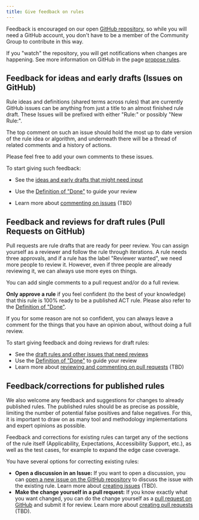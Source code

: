 ```yaml
---
title: Give feedback on rules
---
```


Feedback is encouraged on our open [GitHub repository](https://github.com/act-rules/act-rules.github.io), so while you will need a GitHub account, you don't have to be a member of the Community Group to contribute in this way.

If you "watch" the repository, you will get notifications when changes are happening. See more information on GitHub in the page [propose rules](https://act-rules.github.io/pages/contribute/propose-rules/).

## Feedback for ideas and early drafts (Issues on GitHub)

Rule ideas and definitions (shared terms across rules) that are currently GitHub issues can be anything from just a title to an almost finished rule draft. These Issues will be prefixed with either "Rule:" or possibly "New Rule:".

The top comment on such an issue should hold the most up to date version of the rule idea or algorithm, and underneath there will be a thread of related comments and a history of actions.

Please feel free to add your own comments to these issues.

To start giving such feedback:

- See the [ideas and early drafts that might need input](https://github.com/act-rules/act-rules.github.io/issues)

- Use the [Definition of "Done"](../design/definition-of-done) to guide your review
- Learn more about [commenting on issues](#) (TBD)

## Feedback and reviews for draft rules (Pull Requests on GitHub)

Pull requests are rule drafts that are ready for peer review. You can assign yourself as a reviewer and follow the rule through iterations. A rule needs three approvals, and if a rule has the label "Reviewer wanted", we need more people to review it. However, even if three people are already reviewing it, we can always use more eyes on things.

You can add single comments to a pull request and/or do a full review.

**Only approve a rule** if you feel confident (to the best of your knowledge) that this rule is 100% ready to be a published ACT rule. Please also refer to the [Definition of "Done"](../design/definition-of-done).

If you for some reason are not so confident, you can always leave a comment for the things that you have an opinion about, without doing a full review.

To start giving feedback and doing reviews for draft rules:

- See the [draft rules and other issues that need reviews](https://github.com/act-rules/act-rules.github.io/pulls?q=is%3Aopen+is%3Apr+label%3A%22reviewers+wanted%22)
- Use the [Definition of "Done"](../design/definition-of-done) to guide your review
- Learn more about [reviewing and commenting on pull requests](#) (TBD)

## Feedback/corrections for published rules

We also welcome any feedback and suggestions for changes to already published rules. The published rules should be as precise as possible, limiting the number of potential false positives and false negatives. For this, it is important to draw on as many tool and methodology implementations and expert opinions as possible.

Feedback and corrections for existing rules can target any of the sections of the rule itself (Applicability, Expectations, Accessibility Support, etc.), as well as the test cases, for example to expand the edge case coverage.

You have several options for correcting existing rules:

- **Open a discussion in an Issue:** If you want to open a discussion, you can [open a new issue on the GitHub repository](https://github.com/act-rules/act-rules.github.io/issues) to discuss the issue with the existing rule. Learn more about [creating issues](#) (TBD).
- **Make the change yourself in a pull request:** If you know exactly what you want changed, you can do the change yourself as a [pull request on GitHub](https://github.com/act-rules/act-rules.github.io/pulls) and submit it for review. Learn more about [creating pull requests](#) (TBD).
